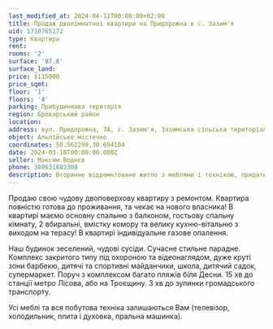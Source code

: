 ```yaml
---
last_modified_at: 2024-04-11T00:00:00+02:00
title: Продаж двокімнатної квартири на Придорожна в с. Зазим'я
uid: 1710765172
type: Квартира
rent:
rooms: '2'
surface: '87.8'
surface_land:
price: $115000
price_sqmt:
floor: '1'
floors: '4'
parking: Прибудинкова територія
region: Броварський район
location:
address: вул. Придорожна, 7А, с. Зазим'я, Зазимська сільська територіальна громада
object: Альпійське містечко
coordinates: 50.562299,30.694104
date: 2024-03-18T00:00:00.000Z
seller: Максим Воднєв
phone: 380631883308
description: Вторинне відремнтоване житло з меблями і технікою, придатне і готове для проживання
---
```


Продаю свою чудову двоповерхову квартиру з ремонтом. Квартира повністю готова до проживання, та чекає на нового власника! В квартирі маємо основну спальню з балконом, гостьову спальну кімнату, 2 вбиральні, вмістку комору та велику кухню-вітальню з виходом на терасу! В квартирі індивідуальне газове опалення.

Наш будинок зеселений, чудові сусіди. Сучасне стильне парадне. Комплекс закритого типу під охороною та відеонаглядом, дуже круті зони барбекю, дитячі та спортивні майданчики, школа, дитячий садок, супермаркет. Поруч з комплексом багато пляжів біля Десни. 15 хв до станції метро Лісова, або на Троєщину. 3 хв до зупинки громадського транспорту.

Усі меблі та вся побутова техніка залишаються Вам (телевізор, холодильник, плита і духовка, пральна машинка).
